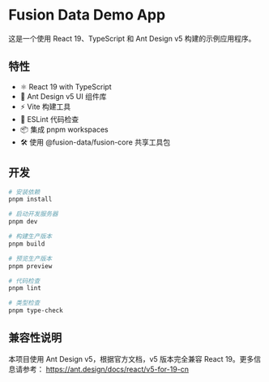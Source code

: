 # Fusion Data Demo App

这是一个使用 React 19、TypeScript 和 Ant Design v5 构建的示例应用程序。

## 特性

- ⚛️ React 19 with TypeScript
- 🎨 Ant Design v5 UI 组件库
- ⚡ Vite 构建工具
- 🔧 ESLint 代码检查
- 📦 集成 pnpm workspaces
- 🛠️ 使用 @fusion-data/fusion-core 共享工具包

## 开发

```bash
# 安装依赖
pnpm install

# 启动开发服务器
pnpm dev

# 构建生产版本
pnpm build

# 预览生产版本
pnpm preview

# 代码检查
pnpm lint

# 类型检查
pnpm type-check
```

## 兼容性说明

本项目使用 Ant Design v5，根据官方文档，v5 版本完全兼容 React 19。更多信息请参考：
https://ant.design/docs/react/v5-for-19-cn
